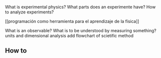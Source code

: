 What is experimental physics?
What parts does an experimente have?
How to analyze experiments?

[[programación como herramienta para el aprendizaje de la física]]

What is an observable?
What is to be understood by measuring something?
units and dimensional analysis
add flowchart of scietific method

How to 
- 